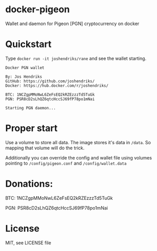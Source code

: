 # docker-pigeon
Wallet and daemon for Pigeon [PGN] cryptocurrency on docker

# Quickstart
Type `docker run -it joshendriks/rane` and see the wallet starting.

```
Docker PGN wallet

By: Jos Hendriks
GitHub: https://github.com/joshendriks/
Docker: https://hub.docker.com/r/joshendriks/

BTC: 1NCZgpMMoNwL6ZeFsEQ2kRZEzzzTd5TuGk
PGN: PSR8cD2sLhQZ6qtcHccSJ69fP78po1mNai

Starting PGN daemon...
```

# Proper start
Use a volume to store all data. The image stores it's data in `/data`. So mapping that volume will do the trick.

Additionally you can override the config and wallet file using volumes pointing to `/config/pigeon.conf` and `/config/wallet.data`

# Donations:
BTC: 1NCZgpMMoNwL6ZeFsEQ2kRZEzzzTd5TuGk

PGN: PSR8cD2sLhQZ6qtcHccSJ69fP78po1mNai

# License
MIT, see LICENSE file